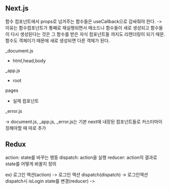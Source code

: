 ## Next.js

함수 컴포넌트에서 props로 넘겨주는 함수들은 useCallback으로 감싸줘야 한다.
-> 이유는 함수컴포넌트가 통째로 재실행되면서 메소드나 함수들이 새로 생성되고
함수들이 다시 생성된다는 것은 그 함수를 받은 자식 컴포넌트들 까지도 리렌더링이 되기 때문.
함수도 객체이기 때문에 새로 생성되면 다른 객체가 된다.

\_document.js

- html,head,body

\_app.js

- root

pages

- 실제 컴포넌트

\_error.js

-> document.js, \_app.js, \_error.js는 기본 next에 내장된 컴포넌트들로 커스터마이징해야할 때 따로 추가

## Redux

action: state를 바꾸는 행동
dispatch: action을 실행
reducer: action의 결과로 state를 어떻게 바꿀지 정의

ex) 로그인 액션(action) -> 로그인 액션 dispatch(dispatch) -> 로그인액션 dispatch시 isLogin state를 변경(reducer) ->
